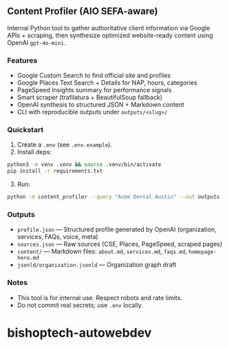 ## Content Profiler (AIO SEFA-aware)

Internal Python tool to gather authoritative client information via Google APIs + scraping, then synthesize optimized website-ready content using OpenAI `gpt-4o-mini`.

### Features
- Google Custom Search to find official site and profiles
- Google Places Text Search + Details for NAP, hours, categories
- PageSpeed Insights summary for performance signals
- Smart scraper (trafilatura + BeautifulSoup fallback)
- OpenAI synthesis to structured JSON + Markdown content
- CLI with reproducible outputs under `outputs/<slug>/`

### Quickstart
1) Create a `.env` (see `.env.example`).
2) Install deps:
```bash
python3 -m venv .venv && source .venv/bin/activate
pip install -r requirements.txt
```
3) Run:
```bash
python -m content_profiler --query "Acme Dental Austin" --out outputs
```

### Outputs
- `profile.json` — Structured profile generated by OpenAI (organization, services, FAQs, voice, meta)
- `sources.json` — Raw sources (CSE, Places, PageSpeed, scraped pages)
- `content/` — Markdown files: `about.md`, `services.md`, `faqs.md`, `homepage-hero.md`
- `jsonld/organization.jsonld` — Organization graph draft

### Notes
- This tool is for internal use. Respect robots and rate limits.
- Do not commit real secrets; use `.env` locally.


# bishoptech-autowebdev
